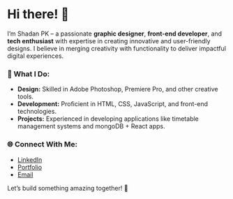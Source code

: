 <!--
### 🚀 GitHub Streak:
[![GitHub Streak](https://streak-stats.demolab.com?user=shadan-pk&theme=dark&short_numbers=true)](https://git.io/streak-stats)
-->

# Hi there! 👋

I’m Shadan PK – a passionate **graphic designer**, **front-end developer**, and **tech enthusiast** with expertise in creating innovative and user-friendly designs. I believe in merging creativity with functionality to deliver impactful digital experiences.  

### 🌟 What I Do:
- **Design:** Skilled in Adobe Photoshop, Premiere Pro, and other creative tools.  
- **Development:** Proficient in HTML, CSS, JavaScript, and front-end technologies.  
- **Projects:** Experienced in developing applications like timetable management systems and mongoDB + React apps.

### 🌐 Connect With Me:
- [LinkedIn](https://www.linkedin.com/in/shadan-pk-b68427203)  
- [Portfolio](https://shadan-pk.github.io/portfolio/)  
- [Email](mailto:sshadanpk@gmail.com)  

Let’s build something amazing together! 🚀  
